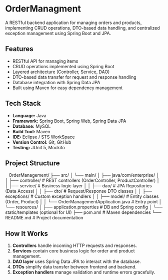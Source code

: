 # OrderManagment
A RESTful backend application for managing orders and products, implementing CRUD operations, DTO-based data handling, and centralized exception management using Spring Boot and JPA.

## Features
- RESTful API for managing items
- CRUD operations implemented using Spring Boot
- Layered architecture (Controller, Service, DAO)
- DTO-based data transfer for request and response handling
- Database integration with Spring Data JPA
- Built using Maven for easy dependency management

## Tech Stack
- **Language:** Java
- **Framework:** Spring Boot, Spring Web, Spring Data JPA
- **Database:** MySQL
- **Build Tool:** Maven
- **IDE:** Eclipse / STS WorkSpace
- **Version Control:** Git, GitHub
- **Testing:** JUnit 5, Mockito

## Project Structure

``` ```
OrderManagement/
 ├── src/
 │   └── main/
 │       ├── java/com/enterprise/
 │       │   ├── controller/          # REST controllers (OrderController, ProductController)
 │       │   ├── service/             # Business logic layer
 │       │   ├── dao/                 # JPA Repositories (Data Access)
 │       │   ├── dto/                 # Request/Response DTO classes
 │       │   ├── exceptions/          # Custom exception handlers
 │       │   ├── model/               # Entity classes (Order, Product)
 │       │   └── OrderManagementApplication.java  # Entry point
 │       └── resources/
 │           ├── application.properties           # DB and Spring config
 │           └── static/templates (optional for UI)
 ├── pom.xml                                     # Maven dependencies
 └── README.md                                   # Project documentation
``` ```

## How It Works

1. **Controllers** handle incoming HTTP requests and responses.  
2. **Services** contain core business logic for order and product management.  
3. **DAO layer** uses Spring Data JPA to interact with the database.  
4. **DTOs** simplify data transfer between frontend and backend.  
5. **Exception handlers** manage validation and runtime errors gracefully.  
